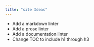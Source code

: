 ```yaml
---
title: "site Ideas"
---
```


- Add a markdown linter
- Add a prose linter
- Add a documentation linter
- Change TOC to include h1 through h3